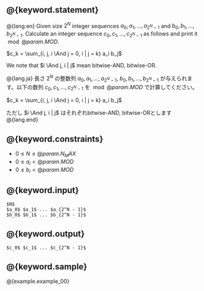 ## @{keyword.statement}

@{lang.en}
Given size $2^N$ integer sequences $a_0, a_1, \dots, a_{2^N - 1}$ and $b_0, b_1, \dots, b_{2^N - 1}$. Calculate an integer sequence $c_0, c_1, \dots, c_{2^N - 1}$ as follows and print it $\bmod @{param.MOD}$.

$c_k = \sum_{i, j, i \And j = 0, i | j = k} a_i b_j$

We note that $i \And j, i | j$ mean bitwise-AND, bitwise-OR.

@{lang.ja}
長さ $2^N$ の整数列 $a_0, a_1, \dots, a_{2^N - 1}$, $b_0, b_1, \dots, b_{2^N - 1}$ が与えられます。以下の数列 $c_0, c_1, \dots, c_{2^N - 1}$ を $\bmod @{param.MOD}$ で計算してください。

$c_k = \sum_{i, j, i \And j = 0, i | j = k} a_i b_j$

ただし $i \And j, i | j$ はそれぞれbitwise-AND, bitwise-ORとします
@{lang.end}


## @{keyword.constraints}

- $0 \leq N \leq @{param.N_MAX}$
- $0 \leq a_i < @{param.MOD}$
- $0 \leq b_i < @{param.MOD}$


## @{keyword.input}

```
$N$
$a_0$ $a_1$ ... $a_{2^N - 1}$
$b_0$ $b_1$ ... $b_{2^N - 1}$
```

## @{keyword.output}

```
$c_0$ $c_1$ ... $c_{2^N - 1}$
```

## @{keyword.sample}

@{example.example_00}
